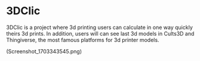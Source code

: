 # 3DClic
3DClic is a project where 3d printing users can calculate in one way quickly theirs 3d prints. In addition, users will can see last 3d models in Cults3D and Thingiverse, the most famous platforms for 3d printer models.

(Screenshot_1703343545.png)
